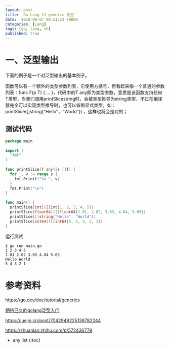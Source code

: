 ```yaml
---
layout: post
title:  Go Lang-11-generic 泛型
date:  2018-09-07 09:51:23 +0800
categories: [Lang]
tags: [go, lang, sh]
published: true
---
```



# 一、泛型输出

下面的例子是一个对泛型输出的基本例子。

函数可以有一个额外的类型参数列表，它使用方括号，但看起来像一个普通的参数列表：func F(p T) { ... }，代码中的T any即为类型参数，意思是该函数支持任何T类型，当我们调用printSlicestring时，会被类型推导为string类型，不过在编译器完全可以实现类型推导时，也可以省略显式类型，如：printSlice([]string{“Hello”，“World”}) ，这样也将会是对的；

## 测试代码

```go
package main
 
import (
  "fmt"
)
 
func printSlice[T any](s []T) {
  for _, v := range s {
    fmt.Printf("%v ", v)
  }
  fmt.Print("\n")
}
 
func main() {
  printSlice[int]([]int{1, 2, 3, 4, 5})
  printSlice[float64]([]float64{1.01, 2.02, 3.03, 4.04, 5.05})
  printSlice([]string{"Hello", "World"})
  printSlice[int64]([]int64{5, 4, 3, 2, 1})
}
```

运行测试

```
$ go run main.go
1 2 3 4 5
1.01 2.02 3.03 4.04 5.05
Hello World
5 4 3 2 1
```

# 参考资料

https://go.dev/doc/tutorial/generics

[期待已久的golang泛型入门](https://juejin.cn/post/7125613193631629326)

https://juejin.cn/post/7042949225138782244

https://zhuanlan.zhihu.com/p/572436779

* any list
{:toc}
